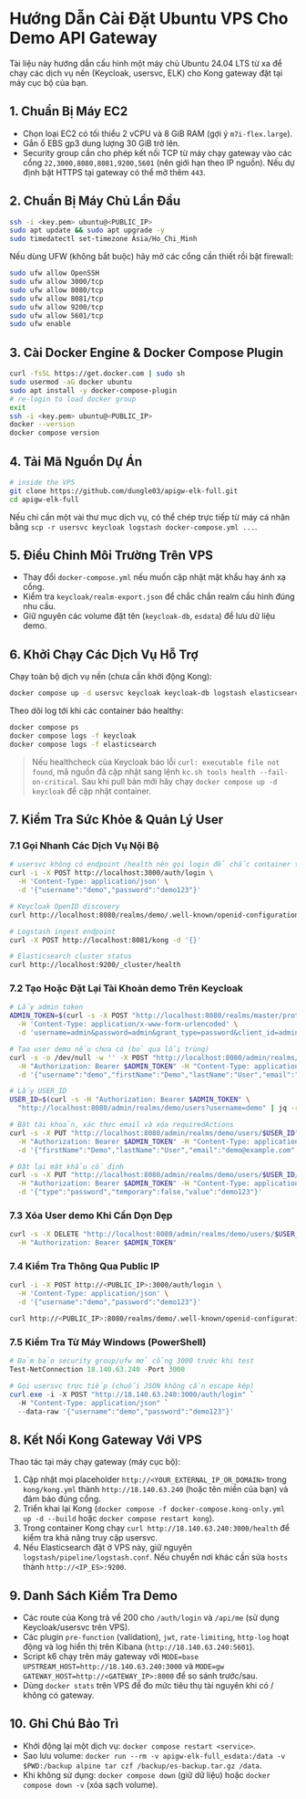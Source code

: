 # Hướng Dẫn Cài Đặt Ubuntu VPS Cho Demo API Gateway

Tài liệu này hướng dẫn cấu hình một máy chủ Ubuntu 24.04 LTS từ xa để chạy các dịch vụ nền (Keycloak, usersvc, ELK) cho Kong gateway đặt tại máy cục bộ của bạn.

## 1. Chuẩn Bị Máy EC2
- Chọn loại EC2 có tối thiểu 2 vCPU và 8 GiB RAM (gợi ý `m7i-flex.large`).
- Gắn ổ EBS gp3 dung lượng 30 GiB trở lên.
- Security group cần cho phép kết nối TCP từ máy chạy gateway vào các cổng `22,3000,8080,8081,9200,5601` (nên giới hạn theo IP nguồn). Nếu dự định bật HTTPS tại gateway có thể mở thêm `443`.

## 2. Chuẩn Bị Máy Chủ Lần Đầu
```bash
ssh -i <key.pem> ubuntu@<PUBLIC_IP>
sudo apt update && sudo apt upgrade -y
sudo timedatectl set-timezone Asia/Ho_Chi_Minh
```
Nếu dùng UFW (không bắt buộc) hãy mở các cổng cần thiết rồi bật firewall:
```bash
sudo ufw allow OpenSSH
sudo ufw allow 3000/tcp
sudo ufw allow 8080/tcp
sudo ufw allow 8081/tcp
sudo ufw allow 9200/tcp
sudo ufw allow 5601/tcp
sudo ufw enable
```

## 3. Cài Docker Engine & Docker Compose Plugin
```bash
curl -fsSL https://get.docker.com | sudo sh
sudo usermod -aG docker ubuntu
sudo apt install -y docker-compose-plugin
# re-login to load docker group
exit
ssh -i <key.pem> ubuntu@<PUBLIC_IP>
docker --version
docker compose version
```

## 4. Tải Mã Nguồn Dự Án
```bash
# inside the VPS
git clone https://github.com/dungle03/apigw-elk-full.git
cd apigw-elk-full
```
Nếu chỉ cần một vài thư mục dịch vụ, có thể chép trực tiếp từ máy cá nhân bằng `scp -r usersvc keycloak logstash docker-compose.yml ...`.

## 5. Điều Chỉnh Môi Trường Trên VPS
- Thay đổi `docker-compose.yml` nếu muốn cập nhật mật khẩu hay ánh xạ cổng.
- Kiểm tra `keycloak/realm-export.json` để chắc chắn realm cấu hình đúng nhu cầu.
- Giữ nguyên các volume đặt tên (`keycloak-db`, `esdata`) để lưu dữ liệu demo.

## 6. Khởi Chạy Các Dịch Vụ Hỗ Trợ
Chạy toàn bộ dịch vụ nền (chưa cần khởi động Kong):
```bash
docker compose up -d usersvc keycloak keycloak-db logstash elasticsearch kibana
```
Theo dõi log tới khi các container báo healthy:
```bash
docker compose ps
docker compose logs -f keycloak
docker compose logs -f elasticsearch
```
> Nếu healthcheck của Keycloak báo lỗi `curl: executable file not found`, mã nguồn đã cập nhật sang lệnh `kc.sh tools health --fail-on-critical`. Sau khi pull bản mới hãy chạy `docker compose up -d keycloak` để cập nhật container.

## 7. Kiểm Tra Sức Khỏe & Quản Lý User

### 7.1 Gọi Nhanh Các Dịch Vụ Nội Bộ
```bash
# usersvc không có endpoint /health nên gọi login để chắc container trả lời
curl -i -X POST http://localhost:3000/auth/login \
  -H 'Content-Type: application/json' \
  -d '{"username":"demo","password":"demo123"}'

# Keycloak OpenID discovery
curl http://localhost:8080/realms/demo/.well-known/openid-configuration

# Logstash ingest endpoint
curl -X POST http://localhost:8081/kong -d '{}'

# Elasticsearch cluster status
curl http://localhost:9200/_cluster/health
```

### 7.2 Tạo Hoặc Đặt Lại Tài Khoản demo Trên Keycloak
```bash
# Lấy admin token
ADMIN_TOKEN=$(curl -s -X POST "http://localhost:8080/realms/master/protocol/openid-connect/token" \
  -H 'Content-Type: application/x-www-form-urlencoded' \
  -d 'username=admin&password=admin&grant_type=password&client_id=admin-cli' | jq -r .access_token)

# Tạo user demo nếu chưa có (bỏ qua lỗi trùng)
curl -s -o /dev/null -w '' -X POST "http://localhost:8080/admin/realms/demo/users" \
  -H "Authorization: Bearer $ADMIN_TOKEN" -H "Content-Type: application/json" \
  -d '{"username":"demo","firstName":"Demo","lastName":"User","email":"demo@example.com","enabled":true}' || true

# Lấy USER_ID
USER_ID=$(curl -s -H "Authorization: Bearer $ADMIN_TOKEN" \
  "http://localhost:8080/admin/realms/demo/users?username=demo" | jq -r '.[0].id')

# Bật tài khoản, xác thực email và xóa requiredActions
curl -s -X PUT "http://localhost:8080/admin/realms/demo/users/$USER_ID" \
  -H "Authorization: Bearer $ADMIN_TOKEN" -H "Content-Type: application/json" \
  -d '{"firstName":"Demo","lastName":"User","email":"demo@example.com","emailVerified":true,"enabled":true,"requiredActions":[]}'

# Đặt lại mật khẩu cố định
curl -s -X PUT "http://localhost:8080/admin/realms/demo/users/$USER_ID/reset-password" \
  -H "Authorization: Bearer $ADMIN_TOKEN" -H "Content-Type: application/json" \
  -d '{"type":"password","temporary":false,"value":"demo123"}'
```

### 7.3 Xóa User demo Khi Cần Dọn Dẹp
```bash
curl -s -X DELETE "http://localhost:8080/admin/realms/demo/users/$USER_ID" \
  -H "Authorization: Bearer $ADMIN_TOKEN"
```

### 7.4 Kiểm Tra Thông Qua Public IP
```bash
curl -i -X POST http://<PUBLIC_IP>:3000/auth/login \
  -H 'Content-Type: application/json' \
  -d '{"username":"demo","password":"demo123"}'

curl http://<PUBLIC_IP>:8080/realms/demo/.well-known/openid-configuration
```

### 7.5 Kiểm Tra Từ Máy Windows (PowerShell)
```powershell
# Đảm bảo security group/ufw mở cổng 3000 trước khi test
Test-NetConnection 18.140.63.240 -Port 3000

# Gọi usersvc trực tiếp (chuỗi JSON không cần escape kép)
curl.exe -i -X POST "http://18.140.63.240:3000/auth/login" `
  -H "Content-Type: application/json" `
  --data-raw '{"username":"demo","password":"demo123"}'
```

## 8. Kết Nối Kong Gateway Với VPS
Thao tác tại máy chạy gateway (máy cục bộ):
1. Cập nhật mọi placeholder `http://<YOUR_EXTERNAL_IP_OR_DOMAIN>` trong `kong/kong.yml` thành `http://18.140.63.240` (hoặc tên miền của bạn) và đảm bảo đúng cổng.
2. Triển khai lại Kong (`docker compose -f docker-compose.kong-only.yml up -d --build` hoặc `docker compose restart kong`).
3. Trong container Kong chạy `curl http://18.140.63.240:3000/health` để kiểm tra khả năng truy cập usersvc.
4. Nếu Elasticsearch đặt ở VPS này, giữ nguyên `logstash/pipeline/logstash.conf`. Nếu chuyển nơi khác cần sửa `hosts` thành `http://<IP_ES>:9200`.

## 9. Danh Sách Kiểm Tra Demo
- Các route của Kong trả về 200 cho `/auth/login` và `/api/me` (sử dụng Keycloak/usersvc trên VPS).
- Các plugin `pre-function` (validation), `jwt`, `rate-limiting`, `http-log` hoạt động và log hiển thị trên Kibana (`http://18.140.63.240:5601`).
- Script k6 chạy trên máy gateway với `MODE=base UPSTREAM_HOST=http://18.140.63.240:3000` và `MODE=gw GATEWAY_HOST=http://<GATEWAY_IP>:8000` để so sánh trước/sau.
- Dùng `docker stats` trên VPS để đo mức tiêu thụ tài nguyên khi có / không có gateway.

## 10. Ghi Chú Bảo Trì
- Khởi động lại một dịch vụ: `docker compose restart <service>`.
- Sao lưu volume: `docker run --rm -v apigw-elk-full_esdata:/data -v $PWD:/backup alpine tar czf /backup/es-backup.tar.gz /data`.
- Khi không sử dụng: `docker compose down` (giữ dữ liệu) hoặc `docker compose down -v` (xóa sạch volume).
